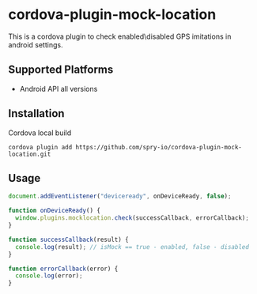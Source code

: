 # cordova-plugin-mock-location

This is a cordova plugin to check enabled\disabled GPS imitations in android settings. 

## Supported Platforms

- Android API all versions

## Installation


Cordova local build

    cordova plugin add https://github.com/spry-io/cordova-plugin-mock-location.git

## Usage

```js
document.addEventListener("deviceready", onDeviceReady, false);

function onDeviceReady() {
  window.plugins.mocklocation.check(successCallback, errorCallback);
}

function successCallback(result) {
  console.log(result); // isMock == true - enabled, false - disabled
}

function errorCallback(error) {
  console.log(error);
}
```

